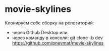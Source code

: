 # movie-skylines

Клонируем себе сборку на репозиторий:
 * через Github Desktop или
 * через команду в консоли: git clone -b dev https://github.com/pnevmat/movie-skylines
